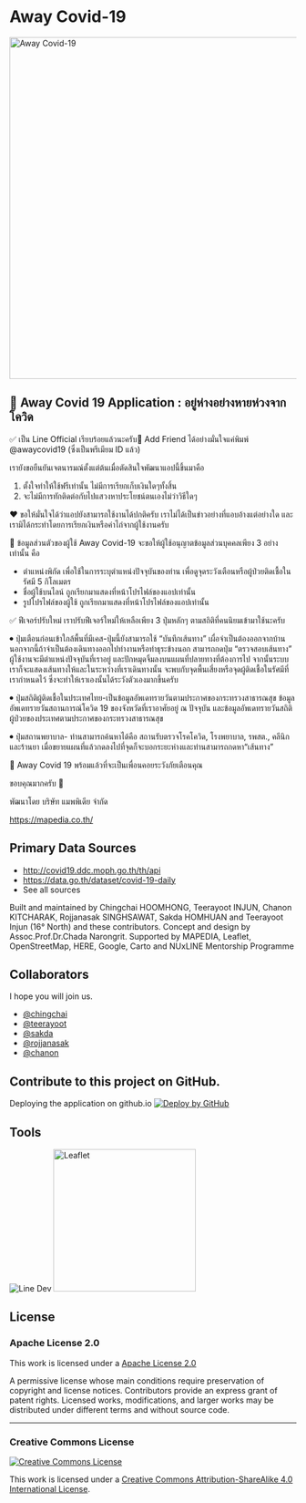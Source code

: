Away Covid-19
=============
<img width="600" src="https://github.com/mapedia-th/away-covid/blob/master/img/linerichmenu-new5.png" alt="Away Covid-19" />

🎯 Away Covid 19 Application : อยู่ห่างอย่างหายห่วงจากโควิด
----

✅ เป็น Line Official เรียบร้อยแล้วนะครับ🎉
Add Friend ได้อย่างมั่นใจแค่พิมพ์ @awaycovid19 (ซึ่งเป็นพรีเมียม ID แล้ว)

เรายังขอยืนยันเจตนารมณ์ตั้งแต่ต้นเมื่อตัดสินใจพัฒนาแอปนี้ขึ้นมาคือ
1. ตั้งใจทำให้ใช้ฟรีเท่านั้น ไม่มีการเรียกเก็บเงินใดๆทั้งสิ้น
2. จะไม่มีการทักติดต่อกับไปแสวงหาประโยชน์ตนเองไม่ว่าวิธีใดๆ

❤️ ขอให้มั่นใจได้ว่าแอปยังสามารถใช้งานได้ปกติครับ เราไม่ได้เป็นข่าวอย่างที่แอบอ้างแต่อย่างใด และเรามิได้กระทำโดยการเรียกเงินหรือค่าไถ่จากผู้ใช้งานครับ

🔐 ข้อมูลส่วนตัวของผู้ใช้
Away Covid-19 จะขอให้ผู้ใช้อนุญาตข้อมูลส่วนบุคคลเพียง 3 อย่างเท่านั้น คือ
- ตำแหน่งพิกัด เพื่อใช้ในการระบุตำแหน่งปัจจุบันของท่าน เพื่อดูจุดระวังเตือนหรือผู้ป่วยติดเชื้อในรัศมี 5 กิโลเมตร
- ชื่อผู้ใช้บนไลน์ ถูกเรียกมาแสดงที่หน้าโปรไฟล์ของแอปเท่านั้น
- รูปโปรไฟล์ของผู้ใช้ ถูกเรียกมาแสดงที่หน้าโปรไฟล์ของแอปเท่านั้น

✅ ฟีเจอร์ปรับใหม่ เราปรับฟีเจอร์ใหม่ให้เหลือเพียง 3 ปุ่มหลักๆ ตามสถิติที่คนนิยมเข้ามาใช้นะครับ

⏺ ปุ่มเตือนก่อนเข้าใกล้พื้นที่มีเคส-ปุ่มนี้ยังสามารถใช้ “บันทึกเส้นทาง” เผื่อจำเป็นต้องออกจากบ้าน นอกจากนี้ถ้าจำเป็นต้องเดินทางออกไปทำงานหรือทำธุระข้างนอก สามารถกดปุ่ม “ตรวจสอบเส้นทาง” ผู้ใช้งานจะมีตำแหน่งปัจจุบันที่เราอยู่ และปักหมุดจิ้มลงบนแผนที่ปลายทางที่ต้องการไป จากนั้นระบบเราก็จะแสดงเส้นทางให้และในระหว่างที่เราเดินทางนั้น จะพบกับจุดพื้นเสี่ยงหรือจุดผู้ติดเชื้อในรัศมีที่เรากำหนดไว้ ซึ่งจะทำให้เราเองนั้นได้ระวังตัวเองมากขึ้นครับ

⏺ ปุ่มสถิติผู้ติดเชื้อในประเทศไทย-เป็นข้อมูลอัพเดทรายวันตามประกาศของกระทรวงสาธารณสุข ข้อมูลอัพเดทรายวันสถานการณ์โควิด 19 ของจังหวัดที่เราอาศัยอยู่ ณ ปัจจุบัน และข้อมูลอัพเดทรายวันสถิติผู้ป่วยของประเทศตามประกาศของกระทรวงสาธารณสุข

⏺ ปุ่มสถานพยาบาล- ท่านสามารถค้นหาได้คือ สถานรับตรวจโรคโควิด, โรงพยาบาล, รพสต., คลีนิก และร้านยา เมื่อขยายแผนที่แล้วกดลงไปที่จุดก็จะบอกระยะห่างและท่านสามารถกดหา“เส้นทาง” 

💪 Away Covid 19 พร้อมแล้วที่จะเป็นเพื่อนคอยระวังภัยเตือนคุณ

ขอบคุณมากครับ 🙏

พัฒนาโดย บริษัท แมพพิเดีย จำกัด

https://mapedia.co.th/

## Primary Data Sources
- http://covid19.ddc.moph.go.th/th/api
- https://data.go.th/dataset/covid-19-daily
- See all sources

Built and maintained by Chingchai HOOMHONG, Teerayoot INJUN, Chanon KITCHARAK, Rojjanasak SINGHSAWAT, Sakda HOMHUAN and Teerayoot Injun (16° North) and these contributors. Concept and design by Assoc.Prof.Dr.Chada Narongrit. Supported by MAPEDIA, Leaflet, OpenStreetMap, HERE, Google, Carto and NUxLINE Mentorship Programme

## Collaborators

I hope you will join us.

* [@chingchai](https://github.com/chingchai)
* [@teerayoot](https://github.com/aegistz)
* [@sakda](https://github.com/dookda)
* [@rojjanasak](https://github.com/rojjanasak)
* [@chanon](https://#)

## Contribute to this project on GitHub.
Deploying the application on github.io [![Deploy by GitHub](https://github.com/favicon.ico)](https://mapedia-th.github.io/away-covid/)

## Tools
<img src="https://github.com/mapedia-th/away-covid/blob/master/img/line_dev2.png"  alt="Line Dev" />
<img width="250" src="https://rawgit.com/Leaflet/Leaflet/master/src/images/logo.svg" alt="Leaflet" />

## License
### Apache License 2.0
This work is licensed under a [Apache License 2.0](https://choosealicense.com/licenses/apache-2.0/)

A permissive license whose main conditions require preservation of copyright and license notices. Contributors provide an express grant of patent rights. Licensed works, modifications, and larger works may be distributed under different terms and without source code.

----
### Creative Commons License
[![Creative Commons License](https://licensebuttons.net/l/by-nc-sa/4.0/88x31.png)](https://creativecommons.org/licenses/by-nc-sa/4.0/)

This work is licensed under a [Creative Commons Attribution-ShareAlike 4.0 International License](https://creativecommons.org/licenses/by-nc-sa/4.0/).
